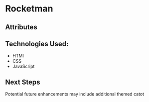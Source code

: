 # Rocketman



## Attributes


##  Technologies Used:
- HTMl
- CSS
- JavaScript

## Next Steps
Potential future enhancements may include additional themed catot
